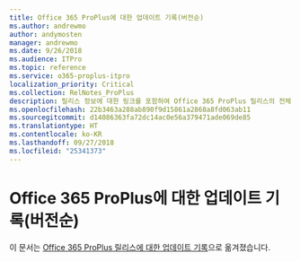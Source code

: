```yaml
---
title: Office 365 ProPlus에 대한 업데이트 기록(버전순)
ms.author: andrewmo
author: andymosten
manager: andrewmo
ms.date: 9/26/2018
ms.audience: ITPro
ms.topic: reference
ms.service: o365-proplus-itpro
localization_priority: Critical
ms.collection: RelNotes_ProPlus
description: 릴리스 정보에 대한 링크를 포함하여 Office 365 ProPlus 릴리스의 전체 목록을 버전별로 구성해서 IT 전문가에게 제공합니다
ms.openlocfilehash: 22b3463a288ab890f9d15861a2868a8fd063ab11
ms.sourcegitcommit: d14086363fa72dc14ac0e56a379471ade069de85
ms.translationtype: HT
ms.contentlocale: ko-KR
ms.lasthandoff: 09/27/2018
ms.locfileid: "25341373"
---
```

# <a name="update-history-for-office-365-proplus-listed-by-version"></a>Office 365 ProPlus에 대한 업데이트 기록(버전순)
 
이 문서는 [Office 365 ProPlus 릴리스에 대한 업데이트 기록](https://docs.microsoft.com/en-us/officeupdates/update-history-office365-proplus-by-date)으로 옮겨졌습니다.